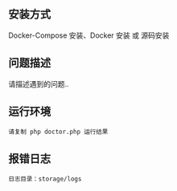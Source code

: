 ## 安装方式
Docker-Compose 安装、Docker 安装 或 源码安装

## 问题描述
请描述遇到的问题..

## 运行环境
```
请复制 php doctor.php 运行结果
```

## 报错日志
```
日志目录：storage/logs
```
